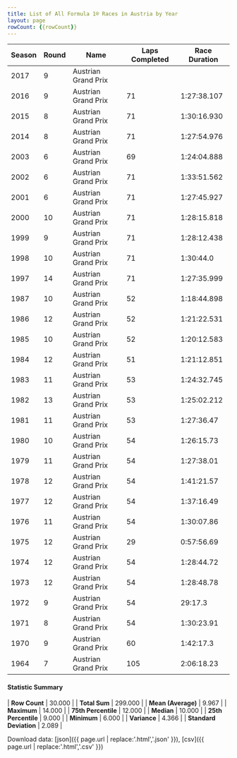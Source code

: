```yaml
---
title: List of All Formula 1® Races in Austria by Year
layout: page
rowCount: {{rowCount}}
---
```


| Season | Round | Name | Laps Completed | Race Duration |
|--|--|--|--|--|
| 2017 | 9 | Austrian Grand Prix |   |   |
| 2016 | 9 | Austrian Grand Prix | 71 | 1:27:38.107 |
| 2015 | 8 | Austrian Grand Prix | 71 | 1:30:16.930 |
| 2014 | 8 | Austrian Grand Prix | 71 | 1:27:54.976 |
| 2003 | 6 | Austrian Grand Prix | 69 | 1:24:04.888 |
| 2002 | 6 | Austrian Grand Prix | 71 | 1:33:51.562 |
| 2001 | 6 | Austrian Grand Prix | 71 | 1:27:45.927 |
| 2000 | 10 | Austrian Grand Prix | 71 | 1:28:15.818 |
| 1999 | 9 | Austrian Grand Prix | 71 | 1:28:12.438 |
| 1998 | 10 | Austrian Grand Prix | 71 | 1:30:44.0 |
| 1997 | 14 | Austrian Grand Prix | 71 | 1:27:35.999 |
| 1987 | 10 | Austrian Grand Prix | 52 | 1:18:44.898 |
| 1986 | 12 | Austrian Grand Prix | 52 | 1:21:22.531 |
| 1985 | 10 | Austrian Grand Prix | 52 | 1:20:12.583 |
| 1984 | 12 | Austrian Grand Prix | 51 | 1:21:12.851 |
| 1983 | 11 | Austrian Grand Prix | 53 | 1:24:32.745 |
| 1982 | 13 | Austrian Grand Prix | 53 | 1:25:02.212 |
| 1981 | 11 | Austrian Grand Prix | 53 | 1:27:36.47 |
| 1980 | 10 | Austrian Grand Prix | 54 | 1:26:15.73 |
| 1979 | 11 | Austrian Grand Prix | 54 | 1:27:38.01 |
| 1978 | 12 | Austrian Grand Prix | 54 | 1:41:21.57 |
| 1977 | 12 | Austrian Grand Prix | 54 | 1:37:16.49 |
| 1976 | 11 | Austrian Grand Prix | 54 | 1:30:07.86 |
| 1975 | 12 | Austrian Grand Prix | 29 | 0:57:56.69 |
| 1974 | 12 | Austrian Grand Prix | 54 | 1:28:44.72 |
| 1973 | 12 | Austrian Grand Prix | 54 | 1:28:48.78 |
| 1972 | 9 | Austrian Grand Prix | 54 | 29:17.3 |
| 1971 | 8 | Austrian Grand Prix | 54 | 1:30:23.91 |
| 1970 | 9 | Austrian Grand Prix | 60 | 1:42:17.3 |
| 1964 | 7 | Austrian Grand Prix | 105 | 2:06:18.23 |

#### Statistic Summary

| **Row Count** | 30.000 |
| **Total Sum** | 299.000 |
| **Mean (Average)** | 9.967 |
| **Maximum** | 14.000 |
| **75th Percentile** | 12.000 |
| **Median** | 10.000 |
| **25th Percentile** | 9.000 |
| **Minimum** | 6.000 |
| **Variance** | 4.366 |
| **Standard Deviation** | 2.089 |

Download data: [json]({{ page.url | replace:'.html','.json' }}), [csv]({{ page.url | replace:'.html','.csv' }})
